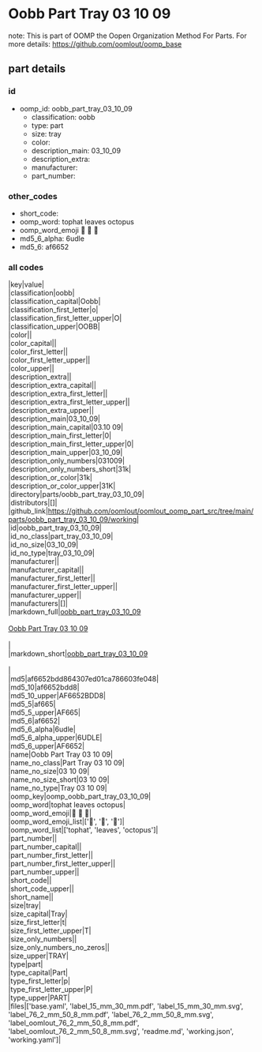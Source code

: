 # Oobb Part Tray 03 10 09  

note: This is part of OOMP the Oopen Organization Method For Parts. For more details: https://github.com/oomlout/oomp_base

##  part details





### id
* oomp_id: oobb_part_tray_03_10_09
  * classification: oobb
  * type: part
  * size: tray
  * color: 
  * description_main: 03_10_09
  * description_extra: 
  * manufacturer: 
  * part_number: 

### other_codes
* short_code: 
* oomp_word: tophat leaves octopus
* oomp_word_emoji :tophat: :leaves: :octopus:
* md5_6_alpha: 6udle
* md5_6: af6652

### all codes 
|key|value|  
|classification|oobb|  
|classification_capital|Oobb|  
|classification_first_letter|o|  
|classification_first_letter_upper|O|  
|classification_upper|OOBB|  
|color||  
|color_capital||  
|color_first_letter||  
|color_first_letter_upper||  
|color_upper||  
|description_extra||  
|description_extra_capital||  
|description_extra_first_letter||  
|description_extra_first_letter_upper||  
|description_extra_upper||  
|description_main|03_10_09|  
|description_main_capital|03.10 09|  
|description_main_first_letter|0|  
|description_main_first_letter_upper|0|  
|description_main_upper|03_10_09|  
|description_only_numbers|031009|  
|description_only_numbers_short|31k|  
|description_or_color|31k|  
|description_or_color_upper|31K|  
|directory|parts/oobb_part_tray_03_10_09|  
|distributors|[]|  
|github_link|https://github.com/oomlout/oomlout_oomp_part_src/tree/main/parts/oobb_part_tray_03_10_09/working|  
|id|oobb_part_tray_03_10_09|  
|id_no_class|part_tray_03_10_09|  
|id_no_size|03_10_09|  
|id_no_type|tray_03_10_09|  
|manufacturer||  
|manufacturer_capital||  
|manufacturer_first_letter||  
|manufacturer_first_letter_upper||  
|manufacturer_upper||  
|manufacturers|[]|  
|markdown_full|[oobb_part_tray_03_10_09](https://github.com/oomlout/oomlout_oomp_part_src/tree/main/parts/oobb_part_tray_03_10_09/working)<br>[](https://github.com/oomlout/oomlout_oomp_part_src/tree/main/parts/oobb_part_tray_03_10_09/working)<br>[Oobb Part Tray 03 10 09](https://github.com/oomlout/oomlout_oomp_part_src/tree/main/parts/oobb_part_tray_03_10_09/working)<br><br>|  
|markdown_short|[oobb_part_tray_03_10_09](https://github.com/oomlout/oomlout_oomp_part_src/tree/main/parts/oobb_part_tray_03_10_09/working)<br><br>|  
|md5|af6652bdd864307ed01ca786603fe048|  
|md5_10|af6652bdd8|  
|md5_10_upper|AF6652BDD8|  
|md5_5|af665|  
|md5_5_upper|AF665|  
|md5_6|af6652|  
|md5_6_alpha|6udle|  
|md5_6_alpha_upper|6UDLE|  
|md5_6_upper|AF6652|  
|name|Oobb Part Tray 03 10 09|  
|name_no_class|Part Tray 03 10 09|  
|name_no_size|03 10 09|  
|name_no_size_short|03 10 09|  
|name_no_type|Tray 03 10 09|  
|oomp_key|oomp_oobb_part_tray_03_10_09|  
|oomp_word|tophat leaves octopus|  
|oomp_word_emoji|:tophat: :leaves: :octopus:|  
|oomp_word_emoji_list|[':tophat:', ':leaves:', ':octopus:']|  
|oomp_word_list|['tophat', 'leaves', 'octopus']|  
|part_number||  
|part_number_capital||  
|part_number_first_letter||  
|part_number_first_letter_upper||  
|part_number_upper||  
|short_code||  
|short_code_upper||  
|short_name||  
|size|tray|  
|size_capital|Tray|  
|size_first_letter|t|  
|size_first_letter_upper|T|  
|size_only_numbers||  
|size_only_numbers_no_zeros||  
|size_upper|TRAY|  
|type|part|  
|type_capital|Part|  
|type_first_letter|p|  
|type_first_letter_upper|P|  
|type_upper|PART|  
|files|['base.yaml', 'label_15_mm_30_mm.pdf', 'label_15_mm_30_mm.svg', 'label_76_2_mm_50_8_mm.pdf', 'label_76_2_mm_50_8_mm.svg', 'label_oomlout_76_2_mm_50_8_mm.pdf', 'label_oomlout_76_2_mm_50_8_mm.svg', 'readme.md', 'working.json', 'working.yaml']|  
